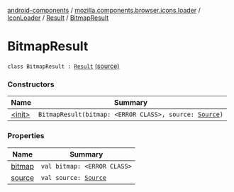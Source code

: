 [android-components](../../../../index.md) / [mozilla.components.browser.icons.loader](../../../index.md) / [IconLoader](../../index.md) / [Result](../index.md) / [BitmapResult](./index.md)

# BitmapResult

`class BitmapResult : `[`Result`](../index.md) [(source)](https://github.com/mozilla-mobile/android-components/blob/master/components/browser/icons/src/main/java/mozilla/components/browser/icons/loader/IconLoader.kt#L24)

### Constructors

| Name | Summary |
|---|---|
| [&lt;init&gt;](-init-.md) | `BitmapResult(bitmap: <ERROR CLASS>, source: `[`Source`](../../../../mozilla.components.browser.icons/-icon/-source/index.md)`)` |

### Properties

| Name | Summary |
|---|---|
| [bitmap](bitmap.md) | `val bitmap: <ERROR CLASS>` |
| [source](source.md) | `val source: `[`Source`](../../../../mozilla.components.browser.icons/-icon/-source/index.md) |
